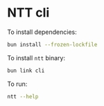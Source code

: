 # NTT cli

To install dependencies:

```bash
bun install --frozen-lockfile
```

To install `ntt` binary:

``` bash
bun link cli
```

To run:

```bash
ntt --help
```
